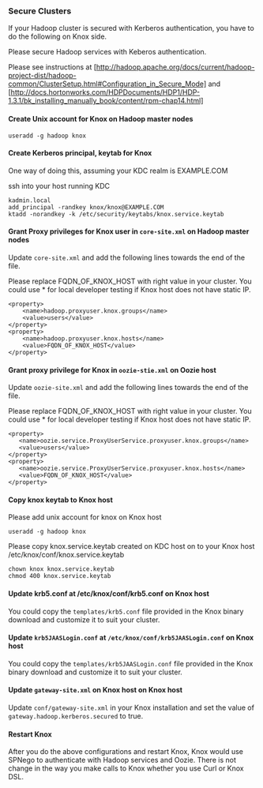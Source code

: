 <!---
   Licensed to the Apache Software Foundation (ASF) under one or more
   contributor license agreements.  See the NOTICE file distributed with
   this work for additional information regarding copyright ownership.
   The ASF licenses this file to You under the Apache License, Version 2.0
   (the "License"); you may not use this file except in compliance with
   the License.  You may obtain a copy of the License at

       http://www.apache.org/licenses/LICENSE-2.0

   Unless required by applicable law or agreed to in writing, software
   distributed under the License is distributed on an "AS IS" BASIS,
   WITHOUT WARRANTIES OR CONDITIONS OF ANY KIND, either express or implied.
   See the License for the specific language governing permissions and
   limitations under the License.
--->

### Secure Clusters ###

If your Hadoop cluster is secured with Kerberos authentication, you have to do the following on Knox side.

Please secure Hadoop services with Keberos authentication.

Please see instructions at
[http://hadoop.apache.org/docs/current/hadoop-project-dist/hadoop-common/ClusterSetup.html#Configuration_in_Secure_Mode]
and
[http://docs.hortonworks.com/HDPDocuments/HDP1/HDP-1.3.1/bk_installing_manually_book/content/rpm-chap14.html]


#### Create Unix account for Knox on Hadoop master nodes ####

    useradd -g hadoop knox

#### Create Kerberos principal, keytab for Knox ####

One way of doing this, assuming your KDC realm is EXAMPLE.COM

ssh into your host running KDC

    kadmin.local
    add_principal -randkey knox/knox@EXAMPLE.COM
    ktadd -norandkey -k /etc/security/keytabs/knox.service.keytab

#### Grant Proxy privileges for Knox user in `core-site.xml` on Hadoop master nodes ####

Update `core-site.xml` and add the following lines towards the end of the file.

Please replace FQDN_OF_KNOX_HOST with right value in your cluster.
You could use * for local developer testing if Knox host does not have static IP.

    <property>
        <name>hadoop.proxyuser.knox.groups</name>
        <value>users</value>
    </property>
    <property>
        <name>hadoop.proxyuser.knox.hosts</name>
        <value>FQDN_OF_KNOX_HOST</value>
    </property>

#### Grant proxy privilege for Knox in `oozie-stie.xml` on Oozie host ####

Update `oozie-site.xml` and add the following lines towards the end of the file.

Please replace FQDN_OF_KNOX_HOST with right value in your cluster.
You could use * for local developer testing if Knox host does not have static IP.

    <property>
       <name>oozie.service.ProxyUserService.proxyuser.knox.groups</name>
       <value>users</value>
    </property>
    <property>
       <name>oozie.service.ProxyUserService.proxyuser.knox.hosts</name>
       <value>FQDN_OF_KNOX_HOST</value>
    </property>

#### Copy knox keytab to Knox host ####

Please add unix account for knox on Knox host

    useradd -g hadoop knox

Please copy knox.service.keytab created on KDC host on to your Knox host /etc/knox/conf/knox.service.keytab

    chown knox knox.service.keytab
    chmod 400 knox.service.keytab


#### Update krb5.conf at /etc/knox/conf/krb5.conf on Knox host ####

You could copy the `templates/krb5.conf` file provided in the Knox binary download and customize it to suit your cluster.


#### Update `krb5JAASLogin.conf` at `/etc/knox/conf/krb5JAASLogin.conf` on Knox host ####

You could copy the `templates/krb5JAASLogin.conf` file provided in the Knox binary download and customize it to suit your cluster.


#### Update `gateway-site.xml` on Knox host on Knox host ####

Update `conf/gateway-site.xml` in your Knox installation and set the value of `gateway.hadoop.kerberos.secured` to true.


#### Restart Knox ####

After you do the above configurations and restart Knox, Knox would use SPNego to authenticate with Hadoop services and Oozie.
There is not change in the way you make calls to Knox whether you use Curl or Knox DSL.


